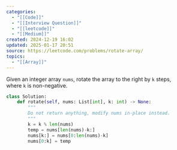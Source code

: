 ```yaml
---
categories:
  - "[[Code]]"
  - "[[Interview Question]]"
  - "[[leetcode]]"
  - "[[Medium]]"
created: 2024-12-19 16:02
updated: 2025-01-17 20:51
source: https://leetcode.com/problems/rotate-array/
topics:
  - "[[Array]]"
---
```

Given an integer array `nums`, rotate the array to the right by `k` steps, where `k` is non-negative.
```python
class Solution:
    def rotate(self, nums: List[int], k: int) -> None:
        """
        Do not return anything, modify nums in-place instead.
        """
        k = k % len(nums)
        temp = nums[len(nums)-k:]
        nums[k:] = nums[0:len(nums)-k]
        nums[0:k] = temp 
``` 